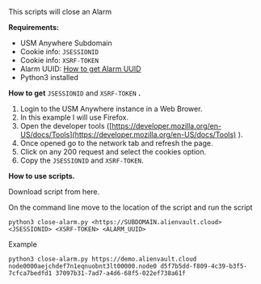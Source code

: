 This scripts will close an Alarm

**Requirements:**

- USM Anywhere Subdomain
- Cookie info: `JSESSIONID`
- Cookie info: `XSRF-TOKEN`
- Alarm UUID: [How to get Alarm UUID](https://cybersecurity.att.com/documentation/usm-anywhere/deployment-guide/admin/obtain-uid-info.htm)
- Python3 installed

**How to get** `JSESSIONID` and `XSRF-TOKEN` **.**

1. Login to the USM Anywhere instance in a Web Brower.
2. In this example I will use Firefox.
3. Open the developer tools ([https://developer.mozilla.org/en-US/docs/Tools](https://developer.mozilla.org/en-US/docs/Tools) ).
4. Once opened go to the network tab and refresh the page.
5. Click on any 200 request and select the cookies option.
6. Copy the `JSESSIONID` and `XSRF-TOKEN`.

**How to use scripts.**

Download script from here.

On the command line move to the location of the script and run the script

	python3 close-alarm.py <https://SUBDOMAIN.alienvault.cloud> <JSESSIONID> <XSRF-TOKEN> <ALARM_UUID>

Example

	python3 close-alarm.py https://demo.alienvault.cloud node0000aejchdef7n1eqnuobnt3lt00000.node0 d5f7b5dd-f809-4c39-b3f5-7cfca7bedfd1 37097b31-7ad7-a4d6-68f5-022ef738a61f